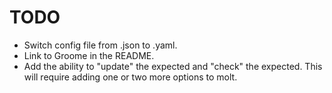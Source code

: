 TODO
====

* Switch config file from .json to .yaml.
* Link to Groome in the README.
* Add the ability to "update" the expected and "check" the expected.
  This will require adding one or two more options to molt.

